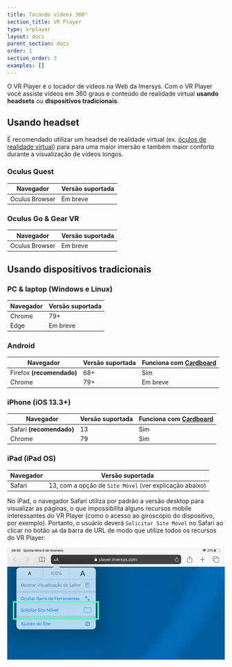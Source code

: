 ```yaml
---
title: Tocando vídeos 360°
section_title: VR Player
type: vrplayer
layout: docs
parent_section: docs
order: 1
section_order: 3
examples: []
---
```


O VR Player é o tocador de vídeos na Web da Imersys. Com o VR Player você
assiste vídeos em 360 graus e conteúdo de realidade virtual **usando headsets**
ou **dispositivos tradicionais**.

<!--toc-->

<!-- LEMBRAR EM ALGUM LUGAR DE LIMPAR A CACHE -->

## Usando headset

É recomendado utilizar um headset de realidade virtual (ex. [óculos de realidade virtual](https://pt.wikipedia.org/wiki/Head-mounted_display))
para para uma maior imersão e também maior conforto durante a visualização de vídeos longos.

### Oculus Quest

| Navegador  | Versão suportada                      |
|------------|---------------------------------------|
| Oculus Browser  | Em breve                         |

### Oculus Go & Gear VR

| Navegador  | Versão suportada                      |
|------------|---------------------------------------|
| Oculus Browser  | Em breve                         |


## Usando dispositivos tradicionais

<!-- Algo sobre giroscopio: Caso seu dispositivo tenha sensores de giroscópio -->

### PC & laptop (Windows e Linux)

| Navegador  | Versão suportada                      |
|------------|---------------------------------------|
| Chrome     | 79+                                   |
| Edge       | Em breve                              |

### Android

| Navegador  | Versão suportada   | Funciona com [Cardboard](https://pt.wikipedia.org/wiki/Google_Cardboard) |
|------------|--------------------|------------------------|
| Firefox **(recomendado)**   | 68+                |         Sim            |
| Chrome     | 79+                |         Em breve       |

### iPhone (iOS 13.3+)

| Navegador  | Versão suportada                      | Funciona com [Cardboard](https://pt.wikipedia.org/wiki/Google_Cardboard) |
|------------|---------------------------------------|---------|
| Safari **(recomendado)**    | 13                   |   Sim   |
| Chrome     | 79             |   Sim                          |


### iPad (iPad OS)


| Navegador  | Versão suportada                      |
|------------|---------------------------------------|
| Safari     | 13, com a opção de `Site Móvel` (ver explicação abaixo)                   |

No iPad, o navegador Safari utiliza por padrão a versão desktop para visualizar as páginas, o que impossibilita alguns recursos mobile interessantes do VR Player (como o acesso ao giroscópio do dispositivo, por exemplo). Portanto, o usuário deverá `Solicitar Site Móvel` no Safari ao clicar no botão `aA` da barra de URL de modo que utilize todos os recursos do VR Player:

![360&deg; Image Viewer](../images/vrplayer-ipad-request-mobile-version.png)
